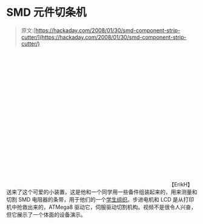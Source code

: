 # SMD 元件切条机

> 原文:[https://hackaday.com/2008/01/30/smd-component-strip-cutter/](https://hackaday.com/2008/01/30/smd-component-strip-cutter/)

<object width="425" height="355"><param name="movie" value="http://www.youtube.com/v/w-4t5In8xZQ&amp;rel=1"><param name="wmode" value="transparent"></object>
【ErikH】送来了这个可爱的小装置，这是他和一个同学用一些备件组装起来的，用来测量和切割 SMD 电阻器的条带，用于他们的一个[学生组织](http://www.scintilla.utwente.nl/commissies/stores/)。步进电机和 LCD 是从打印机中抢救出来的，ATMega8 驱动它，伺服驱动切割机构。视频不是很令人兴奋，但它展示了一个体面的设备演示。